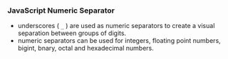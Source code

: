 <h3>JavaScript Numeric Separator</h3>

- underscores ( `_` ) are used as numeric separators to create a visual separation between groups of digits.
- numeric separators can be used for integers, floating point numbers, bigint, bnary, octal and hexadecimal numbers.
